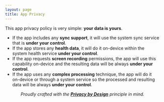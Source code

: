 ```yaml
---
layout: page
title: App Privacy
---
```


This app privacy policy is very simple: **your data is yours**.

- If the app includes any **sync support**, it will use the system sync service that is **under your control**.
- If the app stores any **health data**, it will do it on-device within the system health service **under your control**.
- If the app requests **screen recording** permissions, the app will use this capability on-device and the resulting data will be always **under your control**.
- If the app uses any **complex processing** technique, the app will do it on-device or through a system service so the processed and resulting data will be always **under your control**.

<center><i>Proudly crafted with the <b><a href="https://en.wikipedia.org/wiki/Privacy_by_design">Privacy by Design</a></b> principle in mind.</i></center>
